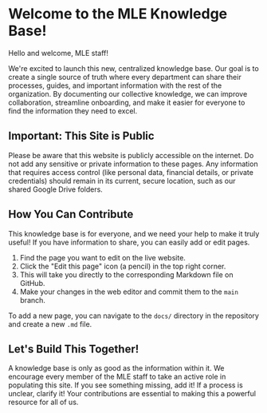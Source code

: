 # Welcome to the MLE Knowledge Base!

Hello and welcome, MLE staff!

We're excited to launch this new, centralized knowledge base. Our goal is to create a single source of truth where every department can share their processes, guides, and important information with the rest of the organization. By documenting our collective knowledge, we can improve collaboration, streamline onboarding, and make it easier for everyone to find the information they need to excel.

## Important: This Site is Public

Please be aware that this website is publicly accessible on the internet. Do not add any sensitive or private information to these pages. Any information that requires access control (like personal data, financial details, or private credentials) should remain in its current, secure location, such as our shared Google Drive folders.

## How You Can Contribute

This knowledge base is for everyone, and we need your help to make it truly useful! If you have information to share, you can easily add or edit pages.

1.  Find the page you want to edit on the live website.
2.  Click the "Edit this page" icon (a pencil) in the top right corner.
3.  This will take you directly to the corresponding Markdown file on GitHub.
4.  Make your changes in the web editor and commit them to the `main` branch.

To add a new page, you can navigate to the `docs/` directory in the repository and create a new `.md` file.

## Let's Build This Together!

A knowledge base is only as good as the information within it. We encourage every member of the MLE staff to take an active role in populating this site. If you see something missing, add it! If a process is unclear, clarify it! Your contributions are essential to making this a powerful resource for all of us.